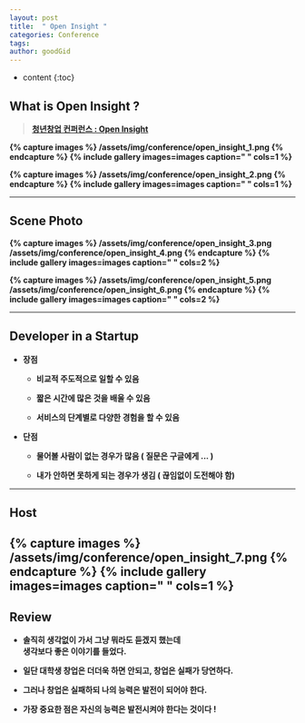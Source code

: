 ```yaml
---
layout: post
title:  " Open Insight "
categories: Conference
tags: 
author: goodGid
---
```

* content
{:toc}


## What is Open Insight ?

> <b>[청년창업 컨퍼런스 : Open Insight](https://onoffmix.com/event/122023)<b>



{% capture images %}
	/assets/img/conference/open_insight_1.png
{% endcapture %}
{% include gallery images=images caption=" " cols=1 %}



{% capture images %}
	/assets/img/conference/open_insight_2.png
{% endcapture %}
{% include gallery images=images caption=" " cols=1 %}

---

## Scene Photo

{% capture images %}
	/assets/img/conference/open_insight_3.png
	/assets/img/conference/open_insight_4.png
{% endcapture %}
{% include gallery images=images caption=" " cols=2 %}

{% capture images %}
	/assets/img/conference/open_insight_5.png
	/assets/img/conference/open_insight_6.png
{% endcapture %}
{% include gallery images=images caption=" " cols=2 %}

---
## Developer in a Startup

* 장점
	* 비교적 주도적으로 일할 수 있음

	* 짧은 시간에 많은 것을 배울 수 있음

	* 서비스의 단계별로 다양한 경험을 할 수 있음

* 단점
	* 물어볼 사람이 없는 경우가 많음 ( 질문은 구글에게 ... )

	* 내가 안하면 못하게 되는 경우가 생김 ( 끊임없이 도전해야 함)

---

## Host

{% capture images %}
	/assets/img/conference/open_insight_7.png
{% endcapture %}
{% include gallery images=images caption=" " cols=1 %}
---

## Review

* 솔직히 생각없이 가서 그냥 뭐라도 듣겠지 했는데 <br> 생각보다 좋은 이야기를 들었다.

* 일단 대학생 창업은 더더욱 하면 안되고, 창업은 실패가 당연하다.

* 그러나 창업은 실패하되 나의 능력은 발전이 되어야 한다.

* 가장 중요한 점은 자신의 능력은 발전시켜야 한다는 것이다 !
